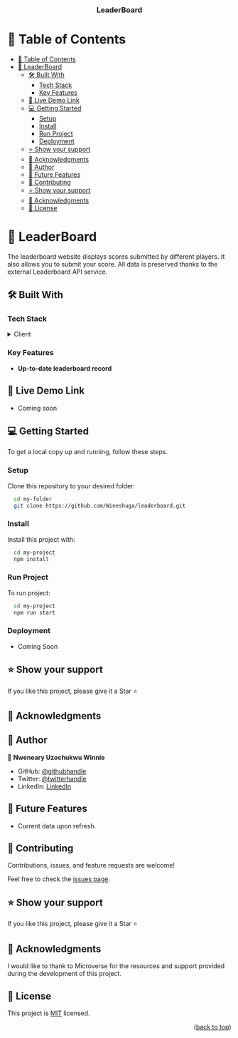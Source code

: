 <a name="readme-top"></a>

<div align="center">

  <h3><b>LeaderBoard</b></h3>

</div>

# 📗 Table of Contents
- [📗 Table of Contents](#-table-of-contents)
- [📖 LeaderBoard ](#-leaderboard-)
  - [🛠 Built With ](#-built-with-)
    - [Tech Stack ](#tech-stack-)
    - [Key Features ](#key-features-)
  - [🚀 Live Demo Link ](#-live-demo-link-)
  - [💻 Getting Started ](#-getting-started-)
    - [Setup](#setup)
    - [Install](#install)
    - [Run Project](#run-project)
    - [Deployment](#deployment)
  - [⭐️ Show your support ](#️-show-your-support-)
  - [🙏 Acknowledgments ](#-acknowledgments-)
  - [👥 Author ](#-author-)
  - [🔭 Future Features ](#-future-features-)
  - [🤝 Contributing ](#-contributing-)
  - [⭐️ Show your support ](#️-show-your-support--1)
  - [🙏 Acknowledgments ](#-acknowledgments--1)
  - [📝 License ](#-license-)

# 📖 LeaderBoard <a name="about-project"></a>

The leaderboard website displays scores submitted by different players. It also allows you to submit your score. All data is preserved thanks to the external Leaderboard API service.

## 🛠 Built With <a name="built-with"></a>

### Tech Stack <a name="tech-stack"></a>

<details>
  <summary>Client</summary>
  <ul>
    <li><a href="https://developer.mozilla.org/en-US/docs/Web/HTML">HTML</a></li>
    <li><a href="https://developer.mozilla.org/en-US/docs/Web/CSS">CSS</a></li>
    <li><a href="https://developer.mozilla.org/en-US/docs/Web/JavaScript">JavaScript</a></li>
    <li><a href="https://webpack.js.org/">Webpack</a></li>
  </ul>
</details>

### Key Features <a name="key-features"></a>

- **Up-to-date leaderboard record**

## 🚀 Live Demo Link <a name="live-demo-link"></a>

- Coming soon

## 💻 Getting Started <a name="getting-started"></a>

To get a local copy up and running, follow these steps.

### Setup

Clone this repository to your desired folder:

```sh
  cd my-folder
  git clone https://github.com/Wineshuga/leaderboard.git
```

### Install

Install this project with:

```sh
  cd my-project
  npm install
```

### Run Project

To run project:
```sh
  cd my-project
  npm run start
``` 

### Deployment

- Coming Soon

## ⭐️ Show your support <a name="support"></a>

If you like this project, please give it a Star ⭐️

## 🙏 Acknowledgments <a name="acknowledgements"></a>

## 👥 Author <a name="authors"></a>

👤 **Nweneary Uzochukwu Winnie**

- GitHub: [@githubhandle](https://github.com/wineshuga)
- Twitter: [@twitterhandle](https://twitter.com/wineshuga)
- LinkedIn: [LinkedIn](https://linkedin.com/in/wineshuga)

## 🔭 Future Features <a name="future-features"></a>

- Current data upon refresh.

## 🤝 Contributing <a name="contributing"></a>

Contributions, issues, and feature requests are welcome!

Feel free to check the [issues page](https://github.com/Wineshuga/leaderboard/issues).

## ⭐️ Show your support <a name="support"></a>

If you like this project, please give it a Star ⭐️

## 🙏 Acknowledgments <a name="acknowledgements"></a>

I would like to thank to Microverse for the resources and support provided during the development of this project.

## 📝 License <a name="license"></a>

This project is [MIT](./MIT.md) licensed.

<p align="right">(<a href="#readme-top">back to top</a>)</p>
